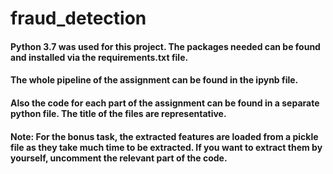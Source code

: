 # fraud_detection

#### Python 3.7 was used for this project. The packages needed can be found and installed via the requirements.txt file.
#### The whole pipeline of the assignment can be found in the ipynb file.
#### Also the code for each part of the assignment can be found in a separate python file. The title of the files are representative.
#### **Note**: For the bonus task, the extracted features are loaded from a pickle file as they take much time to be extracted. If you want to extract them by yourself, uncomment the relevant part of the code.
